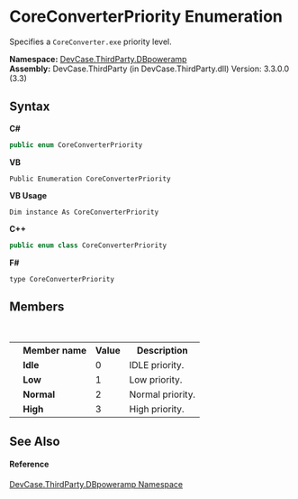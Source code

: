 # CoreConverterPriority Enumeration
 

Specifies a `CoreConverter.exe` priority level.

**Namespace:**&nbsp;<a href="N_DevCase_ThirdParty_DBpoweramp">DevCase.ThirdParty.DBpoweramp</a><br />**Assembly:**&nbsp;DevCase.ThirdParty (in DevCase.ThirdParty.dll) Version: 3.3.0.0 (3.3)

## Syntax

**C#**<br />
``` C#
public enum CoreConverterPriority
```

**VB**<br />
``` VB
Public Enumeration CoreConverterPriority
```

**VB Usage**<br />
``` VB Usage
Dim instance As CoreConverterPriority
```

**C++**<br />
``` C++
public enum class CoreConverterPriority
```

**F#**<br />
``` F#
type CoreConverterPriority
```


## Members
&nbsp;<table><tr><th></th><th>Member name</th><th>Value</th><th>Description</th></tr><tr><td /><td target="F:DevCase.ThirdParty.DBpoweramp.CoreConverterPriority.Idle">**Idle**</td><td>0</td><td>IDLE priority.</td></tr><tr><td /><td target="F:DevCase.ThirdParty.DBpoweramp.CoreConverterPriority.Low">**Low**</td><td>1</td><td>Low priority.</td></tr><tr><td /><td target="F:DevCase.ThirdParty.DBpoweramp.CoreConverterPriority.Normal">**Normal**</td><td>2</td><td>Normal priority.</td></tr><tr><td /><td target="F:DevCase.ThirdParty.DBpoweramp.CoreConverterPriority.High">**High**</td><td>3</td><td>High priority.</td></tr></table>

## See Also


#### Reference
<a href="N_DevCase_ThirdParty_DBpoweramp">DevCase.ThirdParty.DBpoweramp Namespace</a><br />